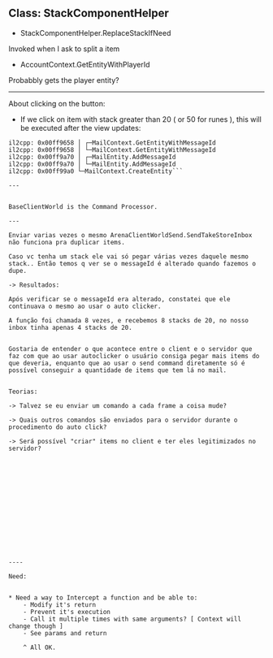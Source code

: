 ## Class: StackComponentHelper

-  StackComponentHelper.ReplaceStackIfNeed

Invoked when I ask to split a item

- AccountContext.GetEntityWithPlayerId

Probabbly gets the player entity?


--- 

About clicking on the button:

* If we click on item with stack greater than 20 ( or 50 for runes ), this will be executed after the view updates:

```il2cpp: 0x00ff99a0 ┌─MailContext.CreateEntity
il2cpp: 0x00ff9658 │ ┌─MailContext.GetEntityWithMessageId
il2cpp: 0x00ff9658 │ └─MailContext.GetEntityWithMessageId
il2cpp: 0x00ff9a70 │ ┌─MailEntity.AddMessageId
il2cpp: 0x00ff9a70 │ └─MailEntity.AddMessageId
il2cpp: 0x00ff99a0 └─MailContext.CreateEntity```

--- 


BaseClientWorld is the Command Processor.

--- 

Enviar varias vezes o mesmo ArenaClientWorldSend.SendTakeStoreInbox não funciona pra duplicar items.

Caso vc tenha um stack ele vai só pegar várias vezes daquele mesmo stack.. Então temos q ver se o messageId é alterado quando fazemos o dupe.

-> Resultados:

Após verificar se o messageId era alterado, constatei que ele continuava o mesmo ao usar o auto clicker.

A função foi chamada 8 vezes, e recebemos 8 stacks de 20, no nosso inbox tinha apenas 4 stacks de 20.


Gostaria de entender o que acontece entre o client e o servidor que faz com que ao usar autoclicker o usuário consiga pegar mais items do que deveria, enquanto que ao usar o send command diretamente só é possível conseguir a quantidade de items que tem lá no mail.


Teorias:

-> Talvez se eu enviar um comando a cada frame a coisa mude?

-> Quais outros comandos são enviados para o servidor durante o procedimento do auto click?

-> Será possível "criar" items no client e ter eles legitimizados no servidor?















---- 

Need:


* Need a way to Intercept a function and be able to:
	- Modify it's return
	- Prevent it's execution
	- Call it multiple times with same arguments? [ Context will change though ]
	- See params and return

	^ All OK.
